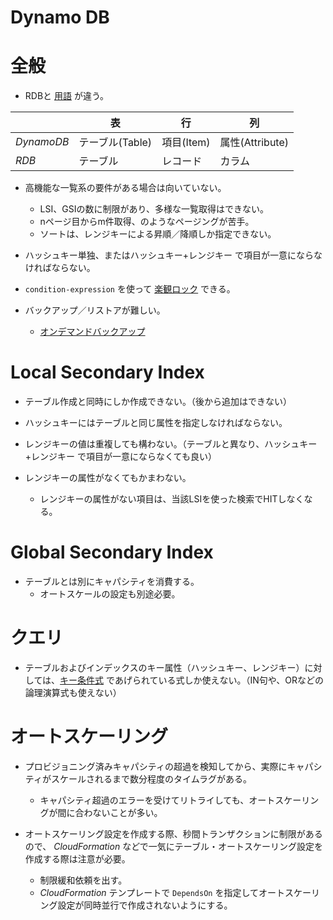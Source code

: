 Dynamo DB
====

# 全般

* RDBと [用語](https://docs.aws.amazon.com/ja_jp/amazondynamodb/latest/developerguide/HowItWorks.CoreComponents.html) が違う。

||表|行|列|
|----|----|----|----|
|*DynamoDB*|テーブル(Table)|項目(Item)|属性(Attribute)|
|*RDB*|テーブル|レコード|カラム|

* 高機能な一覧系の要件がある場合は向いていない。
  * LSI、GSIの数に制限があり、多様な一覧取得はできない。
  * nページ目からm件取得、のようなページングが苦手。
  * ソートは、レンジキーによる昇順／降順しか指定できない。

* ハッシュキー単独、またはハッシュキー+レンジキー で項目が一意にならなければならない。

* `condition-expression` を使って [楽観ロック](https://docs.aws.amazon.com/ja_jp/amazondynamodb/latest/developerguide/Expressions.ConditionExpressions.html#Expressions.ConditionExpressions.SimpleComparisons) できる。

* バックアップ／リストアが難しい。
  * [オンデマンドバックアップ](https://docs.aws.amazon.com/ja_jp/amazondynamodb/latest/developerguide/BackupRestore.html)

# Local Secondary Index

* テーブル作成と同時にしか作成できない。（後から追加はできない）

* ハッシュキーにはテーブルと同じ属性を指定しなければならない。

* レンジキーの値は重複しても構わない。（テーブルと異なり、ハッシュキー+レンジキー で項目が一意にならなくても良い）

* レンジキーの属性がなくてもかまわない。
  * レンジキーの属性がない項目は、当該LSIを使った検索でHITしなくなる。

# Global Secondary Index

* テーブルとは別にキャパシティを消費する。
  * オートスケールの設定も別途必要。

# クエリ

* テーブルおよびインデックスのキー属性（ハッシュキー、レンジキー）に対しては、[キー条件式](https://docs.aws.amazon.com/ja_jp/amazondynamodb/latest/developerguide/Query.html#Query.KeyConditionExpressions) であげられている式しか使えない。（IN句や、ORなどの論理演算式も使えない）

# オートスケーリング

* プロビジョニング済みキャパシティの超過を検知してから、実際にキャパシティがスケールされるまで数分程度のタイムラグがある。
  * キャパシティ超過のエラーを受けてリトライしても、オートスケーリングが間に合わないことが多い。

* オートスケーリング設定を作成する際、秒間トランザクションに制限があるので、 *CloudFormation* などで一気にテーブル・オートスケーリング設定を作成する際は注意が必要。
  * 制限緩和依頼を出す。
  * *CloudFormation* テンプレートで `DependsOn` を指定してオートスケーリング設定が同時並行で作成されないようにする。
